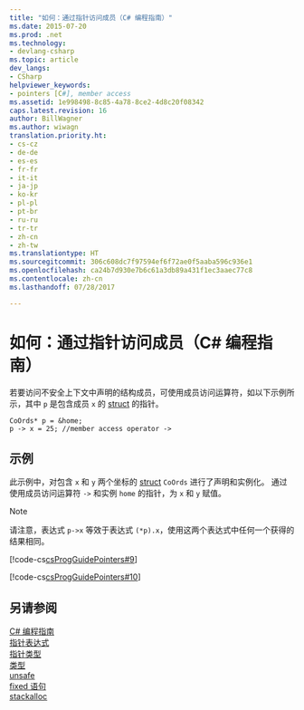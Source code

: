 ```yaml
---
title: "如何：通过指针访问成员（C# 编程指南）"
ms.date: 2015-07-20
ms.prod: .net
ms.technology:
- devlang-csharp
ms.topic: article
dev_langs:
- CSharp
helpviewer_keywords:
- pointers [C#], member access
ms.assetid: 1e998498-8c85-4a78-8ce2-4d8c20f08342
caps.latest.revision: 16
author: BillWagner
ms.author: wiwagn
translation.priority.ht:
- cs-cz
- de-de
- es-es
- fr-fr
- it-it
- ja-jp
- ko-kr
- pl-pl
- pt-br
- ru-ru
- tr-tr
- zh-cn
- zh-tw
ms.translationtype: HT
ms.sourcegitcommit: 306c608dc7f97594ef6f72ae0f5aaba596c936e1
ms.openlocfilehash: ca24b7d930e7b6c61a3db89a431f1ec3aaec77c8
ms.contentlocale: zh-cn
ms.lasthandoff: 07/28/2017

---
```

# <a name="how-to-access-a-member-with-a-pointer-c-programming-guide"></a>如何：通过指针访问成员（C# 编程指南）
若要访问不安全上下文中声明的结构成员，可使用成员访问运算符，如以下示例所示，其中 `p` 是包含成员 `x` 的 [struct](../../../csharp/language-reference/keywords/struct.md) 的指针。  
  
```  
CoOrds* p = &home;  
p -> x = 25; //member access operator ->  
```  
  
## <a name="example"></a>示例  
 此示例中，对包含 `x` 和 `y` 两个坐标的 [struct](../../../csharp/language-reference/keywords/struct.md) `CoOrds` 进行了声明和实例化。 通过使用成员访问运算符 `->` 和实例 `home` 的指针，为 `x` 和 `y` 赋值。  
  
> [!NOTE]
>  请注意，表达式 `p->x` 等效于表达式 `(*p).x`，使用这两个表达式中任何一个获得的结果相同。  
  
 [!code-cs[csProgGuidePointers#9](../../../csharp/programming-guide/unsafe-code-pointers/codesnippet/CSharp/how-to-access-a-member-with-a-pointer_1.cs)]  
  
 [!code-cs[csProgGuidePointers#10](../../../csharp/programming-guide/unsafe-code-pointers/codesnippet/CSharp/how-to-access-a-member-with-a-pointer_2.cs)]  
  
## <a name="see-also"></a>另请参阅  
 [C# 编程指南](../../../csharp/programming-guide/index.md)   
 [指针表达式](../../../csharp/programming-guide/unsafe-code-pointers/pointer-expressions.md)   
 [指针类型](../../../csharp/programming-guide/unsafe-code-pointers/pointer-types.md)   
 [类型](../../../csharp/language-reference/keywords/types.md)   
 [unsafe](../../../csharp/language-reference/keywords/unsafe.md)   
 [fixed 语句](../../../csharp/language-reference/keywords/fixed-statement.md)   
 [stackalloc](../../../csharp/language-reference/keywords/stackalloc.md)

